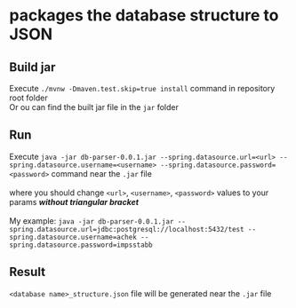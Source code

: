 #  packages the database structure to JSON

## Build jar
Execute `./mvnw -Dmaven.test.skip=true install` command in repository root folder
<br />Or ou can find the built jar file in the `jar` folder

## Run
Execute `java -jar db-parser-0.0.1.jar --spring.datasource.url=<url> --spring.datasource.username=<username> --spring.datasource.password=<password>` command near the `.jar` file
<br /><br />
where you should change `<url>`, `<username>`, `<password>` values to your params ***without triangular bracket***
<br /><br />
My example: `java -jar db-parser-0.0.1.jar --spring.datasource.url=jdbc:postgresql://localhost:5432/test --spring.datasource.username=achek --spring.datasource.password=impsstabb`

## Result
`<database name>_structure.json` file will be generated near the `.jar` file
